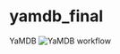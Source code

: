 # yamdb_final
YaMDB
![YaMDB workflow](https://github.com/v-sinitsin/yamdb_final/actions/workflows/yamdb_workflow.yaml/badge.svg)
